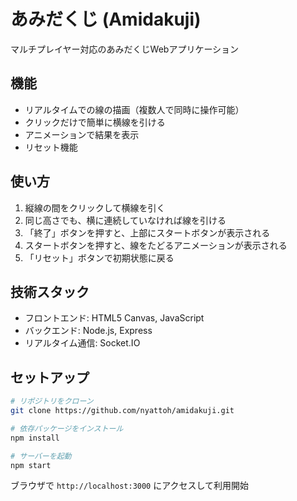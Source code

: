 # あみだくじ (Amidakuji)

マルチプレイヤー対応のあみだくじWebアプリケーション

## 機能

- リアルタイムでの線の描画（複数人で同時に操作可能）
- クリックだけで簡単に横線を引ける
- アニメーションで結果を表示
- リセット機能

## 使い方

1. 縦線の間をクリックして横線を引く
2. 同じ高さでも、横に連続していなければ線を引ける
3. 「終了」ボタンを押すと、上部にスタートボタンが表示される
4. スタートボタンを押すと、線をたどるアニメーションが表示される
5. 「リセット」ボタンで初期状態に戻る

## 技術スタック

- フロントエンド: HTML5 Canvas, JavaScript
- バックエンド: Node.js, Express
- リアルタイム通信: Socket.IO

## セットアップ

```bash
# リポジトリをクローン
git clone https://github.com/nyattoh/amidakuji.git

# 依存パッケージをインストール
npm install

# サーバーを起動
npm start
```

ブラウザで `http://localhost:3000` にアクセスして利用開始
